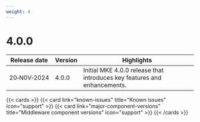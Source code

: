 ```yaml
---
weight: 4
---
```


# 4.0.0

| Release date | Version | Highlights                                                                                                                          |
|--------------|---------|-------------------------------------------------------------------------------------------------------------------------------------|
| 20&#8209;N0V&#8209;2024  | 4.0.0   | Initial MKE 4.0.0 release that introduces key features and enhancements. |

{{< cards >}}
  {{< card link="known-issues" title="Known issues" icon="support" >}}
  {{< card link="major-component-versions" title="Middleware component versions"
  icon="support" >}}
{{< /cards >}}
